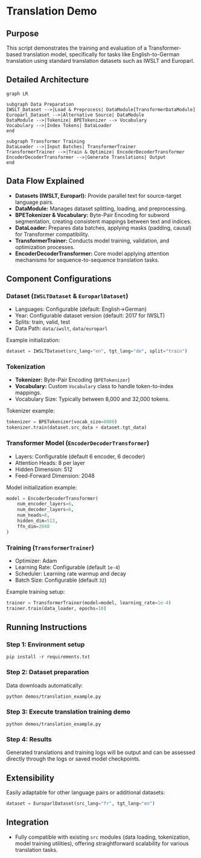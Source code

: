 # Translation Demo

## Purpose

This script demonstrates the training and evaluation of a Transformer-based translation model, specifically for tasks like English-to-German translation using standard translation datasets such as IWSLT and Europarl.

## Detailed Architecture

```mermaid
graph LR

subgraph Data Preparation
IWSLT_Dataset -->|Load & Preprocess| DataModule[TransformerDataModule]
Europarl_Dataset -->|Alternative Source| DataModule
DataModule -->|Tokenize| BPETokenizer --> Vocabulary
Vocabulary -->|Index Tokens| DataLoader
end

subgraph Transformer Training
DataLoader -->|Input Batches| TransformerTrainer
TransformerTrainer -->|Train & Optimize| EncoderDecoderTransformer
EncoderDecoderTransformer -->|Generate Translations| Output
end
```

## Data Flow Explained

- **Datasets (IWSLT, Europarl):** Provide parallel text for source-target language pairs.
- **DataModule:** Manages dataset splitting, loading, and preprocessing.
- **BPETokenizer & Vocabulary:** Byte-Pair Encoding for subword segmentation, creating consistent mappings between text and indices.
- **DataLoader:** Prepares data batches, applying masks (padding, causal) for Transformer compatibility.
- **TransformerTrainer:** Conducts model training, validation, and optimization processes.
- **EncoderDecoderTransformer:** Core model applying attention mechanisms for sequence-to-sequence translation tasks.

## Component Configurations

### Dataset (`IWSLTDataset` & `EuroparlDataset`)

- Languages: Configurable (default: English→German)
- Year: Configurable dataset version (default: 2017 for IWSLT)
- Splits: train, valid, test
- Data Path: `data/iwslt`, `data/europarl`

Example initialization:

```python
dataset = IWSLTDataset(src_lang="en", tgt_lang="de", split="train")
```

### Tokenization

- **Tokenizer:** Byte-Pair Encoding (`BPETokenizer`)
- **Vocabulary:** Custom `Vocabulary` class to handle token-to-index mappings.
- Vocabulary Size: Typically between 8,000 and 32,000 tokens.

Tokenizer example:

```python
tokenizer = BPETokenizer(vocab_size=8000)
tokenizer.train(dataset.src_data + dataset.tgt_data)
```

### Transformer Model (`EncoderDecoderTransformer`)

- Layers: Configurable (default 6 encoder, 6 decoder)
- Attention Heads: 8 per layer
- Hidden Dimension: 512
- Feed-Forward Dimension: 2048

Model initialization example:

```python
model = EncoderDecoderTransformer(
    num_encoder_layers=6,
    num_decoder_layers=6,
    num_heads=8,
    hidden_dim=512,
    ffn_dim=2048
)
```

### Training (`TransformerTrainer`)

- Optimizer: Adam
- Learning Rate: Configurable (default `1e-4`)
- Scheduler: Learning rate warmup and decay
- Batch Size: Configurable (default `32`)

Example training setup:

```python
trainer = TransformerTrainer(model=model, learning_rate=1e-4)
trainer.train(data_loader, epochs=10)
```

## Running Instructions

### Step 1: Environment setup

```shell
pip install -r requirements.txt
```

### Step 2: Dataset preparation

Data downloads automatically:

```shell
python demos/translation_example.py
```

### Step 3: Execute translation training demo

```shell
python demos/translation_example.py
```

### Step 4: Results

Generated translations and training logs will be output and can be assessed directly through the logs or saved model checkpoints.

## Extensibility

Easily adaptable for other language pairs or additional datasets:

```python
dataset = EuroparlDataset(src_lang="fr", tgt_lang="en")
```

## Integration

- Fully compatible with existing `src` modules (data loading, tokenization, model training utilities), offering straightforward scalability for various translation tasks.